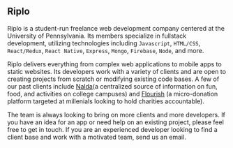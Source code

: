 ## Riplo

Riplo is a student-run freelance web development company centered at the University of Pennsylvania. Its members specialize in fullstack development, utilizing technologies including `Javascript`, `HTML/CSS`, `React/Redux`, `React Native`, `Express`, `Mongo`, `Firebase`, `Node`, and more.

Riplo delivers everything from complex web applications to mobile apps to static websites. Its developers work with a variety of clients and are open to creating projects from scratch or modifying existing code bases. A few of our past clients include [Nalda](https://www.naldacampus.com)(a centralized source of information on fun, food, and activities on college campuses) and [Flourish](http://www.flourishroundup.com) (a micro-donation platform targeted at millenials looking to hold charities accountable).

The team is always looking to bring on more clients and more developers. If you have an idea for an app or need help on an existing project, please feel free to get in touch. If you are an experienced developer looking to find a client base and work with a motivated team, send us an email.
